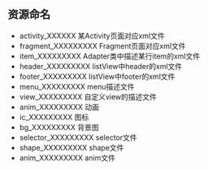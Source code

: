 
## 资源命名


*	activity_XXXXXX		某Activity页面对应xml文件
*	fragment_XXXXXXXXX	Fragment页面对应xml文件
*	item_XXXXXXXXX	Adapter类中描述某行item的xml文件
*	header_XXXXXXXXX	listView中header的xml文件
*	footer_XXXXXXXXX	listView中footer的xml文件
*	menu_XXXXXXXXX	menu描述文件
*	view_XXXXXXXXX	自定义view的描述文件
*	anim_XXXXXXXXX	动画
*	ic_XXXXXXXXX		图标
*	bg_XXXXXXXXX		背景图
*	selector_XXXXXXXXX	selector文件
*	shape_XXXXXXXXX	shape文件
*	anim_XXXXXXXXX	anim文件